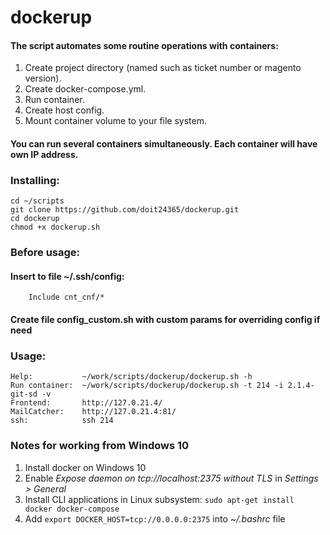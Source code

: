 # dockerup
#### The script automates some routine operations with containers:
1. Create project directory (named such as ticket number or magento version).
2. Create docker-compose.yml.
3. Run container.
4. Create host config.
5. Mount container volume to your file system.

#### You can run several containers simultaneously. Each container will have own IP address.

### Installing: 
    cd ~/scripts
    git clone https://github.com/doit24365/dockerup.git
    cd dockerup
    chmod +x dockerup.sh

### Before usage:
#### Insert to file ~/.ssh/config:
        Include cnt_cnf/*
#### Create file config_custom.sh with custom params for overriding config if need
    
### Usage:
    Help:           ~/work/scripts/dockerup/dockerup.sh -h
    Run container:  ~/work/scripts/dockerup/dockerup.sh -t 214 -i 2.1.4-git-sd -v
    Frontend:       http://127.0.21.4/
    MailCatcher:    http://127.0.21.4:81/
    ssh:            ssh 214
    
### Notes for working from Windows 10 
1. Install docker on Windows 10
2. Enable *Expose daemon on tcp://localhost:2375 without TLS* in *Settings > General*
3. Install CLI applications in Linux subsystem: ```sudo apt-get install docker docker-compose```
4. Add ```export DOCKER_HOST=tcp://0.0.0.0:2375``` into *~/.bashrc* file
   

